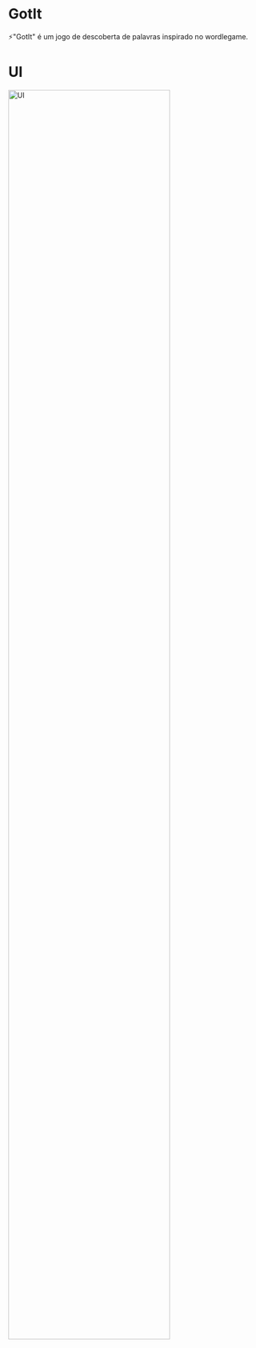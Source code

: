 # GotIt
⚡"GotIt" é um jogo de descoberta de palavras inspirado no wordlegame.

# UI 

<img src="https://uploaddeimagens.com.br/images/004/727/335/full/MacBook_Pro_16__-_3.png?1706647816" alt="UI" style="width: 80%;">

